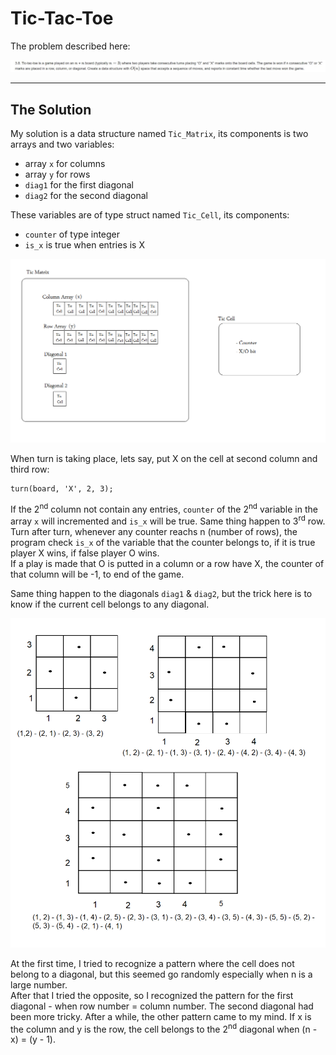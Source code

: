 # Tic-Tac-Toe

The problem described here:   

![The problem is here](https://github.com/Mohammed4mach/tic-tac-toe/blob/main/Tic-tac-toe.jpg)

<hr>

## The Solution

My solution is a data structure named `Tic_Matrix`, its components is two arrays and two variables: 
- array `x` for columns
- array `y` for rows
- `diag1` for the first diagonal
- `diag2` for the second diagonal

These variables are of type struct named `Tic_Cell`, its components:
- `counter` of type integer
- `is_x` is true when entries is X

![The data structure](https://github.com/Mohammed4mach/tic-tac-toe/blob/main/Tic%20Matrix.png)

When turn is taking place, lets say, put X on the cell at second column and third row:

    turn(board, 'X', 2, 3);
    
If the 2<sup>nd</sup> column not contain any entries, `counter` of the 2<sup>nd</sup> variable in the array `x` will incremented and `is_x` will be true. Same thing happen to 3<sup>rd</sup> row.   
Turn after turn, whenever any counter reachs n (number of rows), the program check `is_x` of the variable that the counter belongs to, if it is true player X wins, if false player O wins.   
If a play is made that O is putted in a column or a row have X, the counter of that column will be -1, to end of the game.

Same thing happen to the diagonals `diag1` & `diag2`, but the trick here is to know if the current cell belongs to any diagonal. 

![Matrix](https://github.com/Mohammed4mach/tic-tac-toe/blob/main/grid.png)

At the first time, I tried to recognize a pattern where the cell does not belong to a diagonal, but this seemed go randomly especially when n is a large number.   
After that I tried the opposite, so I recognized the pattern for the first diagonal - when row number = column number. The second diagonal had been more tricky. After a while, the other pattern came to my mind. If x is the column and y is the row, the cell belongs to the 2<sup>nd</sup> diagonal when (n - x) = (y - 1).
